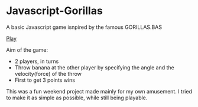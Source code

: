 # Javascript-Gorillas
A basic Javascript game isnpired by the famous GORILLAS.BAS

[Play](https://papp-marton.github.io/Javascript-Gorillas/)

Aim of the game:
- 2 players, in turns
- Throw banana at the other player by specifying the angle and the velocity(force) of the throw
- First to get 3 points wins

This was a fun weekend project made mainly for my own amusement. I tried to make it as simple as possible, while still being playable.

